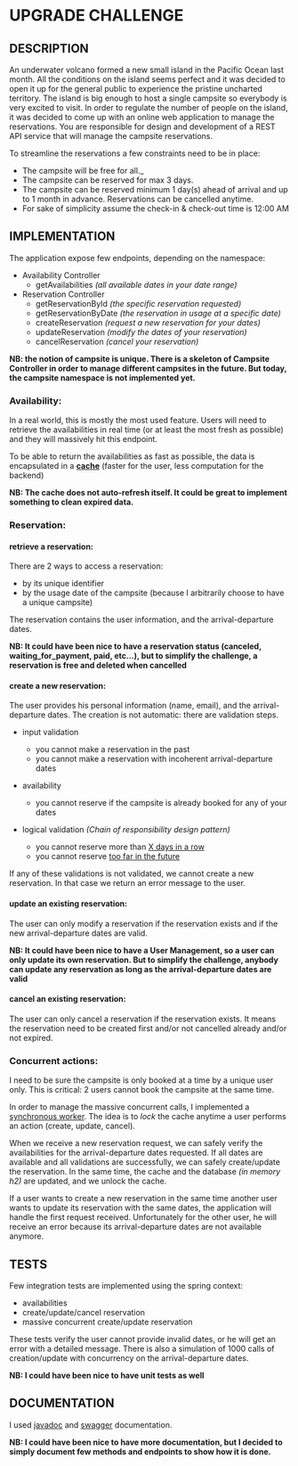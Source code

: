 # UPGRADE CHALLENGE


## DESCRIPTION
An underwater volcano formed a new small island in the Pacific Ocean last month. All the conditions on the island seems perfect and it was decided to open it up for the general public to experience the pristine uncharted territory.
The island is big enough to host a single campsite so everybody is very excited to visit. In order to regulate the number of people on the island, it was decided to come up with an online web application to manage the reservations. You are responsible for design and development of a REST API service that will manage the campsite reservations.

To streamline the reservations a few constraints need to be in place:
- The campsite will be free for all._
- The campsite can be reserved for max 3 days.
- The campsite can be reserved minimum 1 day(s) ahead of arrival and up to 1 month in advance. Reservations can be cancelled anytime.
- For sake of simplicity assume the check-in & check-out time is 12:00 AM

## IMPLEMENTATION

The application expose few endpoints, depending on the namespace:
- Availability Controller
  - getAvailabilities _(all available dates in your date range)_
- Reservation Controller
  - getReservationById _(the specific reservation requested)_
  - getReservationByDate _(the reservation in usage at a specific date)_
  - createReservation _(request a new reservation for your dates)_
  - updateReservation _(modify the dates of your reservation)_
  - cancelReservation _(cancel your reservation)_
    
**NB: the notion of campsite is unique.
There is a skeleton of Campsite Controller in order to manage different campsites in the future. 
But today, the campsite namespace is not implemented yet.**

### Availability:

In a real world, this is mostly the most used feature. 
Users will need to retrieve the availabilities in real time (or at least the most fresh as possible) and they will massively hit this endpoint.

To be able to return the availabilities as fast as possible, the data is encapsulated in a **[cache](src/main/java/test/upgrade/vincent/availabilities/CacheableAvailability.java)** (faster for the user, less computation for the backend)


**NB: The cache does not auto-refresh itself. It could be great to implement something to clean expired data.**

### Reservation:

#### retrieve a reservation:
There are 2 ways to access a reservation:
- by its unique identifier
- by the usage date of the campsite (because I arbitrarily choose to have a unique campsite)

The reservation contains the user information, and the arrival-departure dates.

**NB: It could have been nice to have a reservation status (canceled, waiting_for_payment, paid, etc...), 
but to simplify the challenge, a reservation is free and deleted when cancelled**

#### create a new reservation:
The user provides his personal information (name, email), and the arrival-departure dates.
The creation is not automatic: there are validation steps.

- input validation
  - you cannot make a reservation in the past
  - you cannot make a reservation with incoherent arrival-departure dates
  
- availability
  - you cannot reserve if the campsite is already booked for any of your dates
  
- logical validation _(Chain of responsibility design pattern)_
  - you cannot reserve more than [X days in a row](src/main/java/test/upgrade/vincent/validators/MaxDaysValidator.java)
  - you cannot reserve [too far in the future](src/main/java/test/upgrade/vincent/validators/MaxDaysVisibleValidator.java)

If any of these validations is not validated, we cannot create a new reservation. 
In that case we return an error message to the user.


#### update an existing reservation:
The user can only modify a reservation if the reservation exists and if the new arrival-departure dates are valid.

**NB: It could have been nice to have a User Management, so a user can only update its own reservation.
But to simplify the challenge, anybody can update any reservation as long as the arrival-departure dates are valid**

#### cancel an existing reservation: 
The user can only cancel a reservation if the reservation exists.
It means the reservation need to be created first and/or not cancelled already and/or not expired.


### Concurrent actions:
I need to be sure the campsite is only booked at a time by a unique user only. 
This is critical: 2 users cannot book the campsite at the same time.

In order to manage the massive concurrent calls, I implemented a [synchronous worker](src/main/java/test/upgrade/vincent/workers/ReservationActionServiceImpl.java).
The idea is to _lock_ the cache anytime a user performs an action (create, update, cancel). 

When we receive a new reservation request, we can safely verify the availabilities for the arrival-departure dates requested.
If all dates are available and all validations are successfully, we can safely create/update the reservation. 
In the same time, the cache and the database _(in memory h2)_ are updated, and we unlock the cache.

If a user wants to create a new reservation in the same time another user wants to update its reservation with the same dates, the application will handle the first request received.
Unfortunately for the other user, he will receive an error because its arrival-departure dates are not available anymore.


## TESTS

Few integration tests are implemented using the spring context:
- availabilities
- create/update/cancel reservation
- massive concurrent create/update reservation

These tests verify the user cannot provide invalid dates, or he will get an error with a detailed message.
There is also a simulation of 1000 calls of creation/update with concurrency on the arrival-departure dates.

**NB: I could have been nice to have unit tests as well**

## DOCUMENTATION

I used [javadoc](src/main/java/test/upgrade/vincent/workers/ReservationActionServiceImpl.java) and [swagger](src/main/java/test/upgrade/vincent/controllers/ReservationController.java) documentation.

**NB: I could have been nice to have more documentation, but I decided to simply document few methods and endpoints to show how it is done.**
